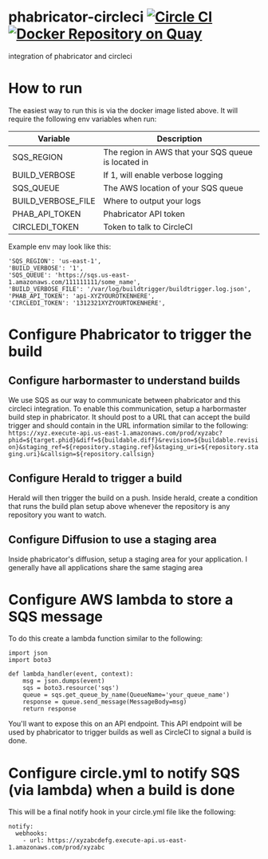# phabricator-circleci [![Circle CI](https://circleci.com/gh/signalfx/phabricator-circleci.svg?style=svg)](https://circleci.com/gh/signalfx/phabricator-circleci) [![Docker Repository on Quay](https://quay.io/repository/signalfx/phabricator-circleci/status "Docker Repository on Quay")](https://quay.io/repository/signalfx/phabricator-circleci)

integration of phabricator and circleci

# How to run

The easiest way to run this is via the docker image listed above.  It
will require the following env variables when run:

| Variable  | Description  |
|---|---|
| SQS_REGION  | The region in AWS that your SQS queue is located in  |
| BUILD_VERBOSE  | If 1, will enable verbose logging  |
| SQS_QUEUE  | The AWS location of your SQS queue  |
| BUILD_VERBOSE_FILE  | Where to output your logs  |
| PHAB_API_TOKEN  | Phabricator API token  |
| CIRCLEDI_TOKEN  | Token to talk to CircleCI  |

Example env may look like this:

```
'SQS_REGION': 'us-east-1',
'BUILD_VERBOSE': '1',
'SQS_QUEUE': 'https://sqs.us-east-1.amazonaws.com/111111111/some_name',
'BUILD_VERBOSE_FILE': '/var/log/buildtrigger/buildtrigger.log.json',
'PHAB_API_TOKEN': 'api-XYZYOUROTKENHERE',
'CIRCLEDI_TOKEN': '1312321XYZYOURTOKENHERE',
```

# Configure Phabricator to trigger the build

## Configure harbormaster to understand builds

We use SQS as our way to communicate between phabricator and this circleci integration.  To enable this communication, setup a harbormaster build step in phabricator.  It should post to a URL that can accept the build trigger and should contain in the URL information similar to the following: ```https://xyz.execute-api.us-east-1.amazonaws.com/prod/xyzabc?phid=${target.phid}&diff=${buildable.diff}&revision=${buildable.revision}&staging_ref=${repository.staging.ref}&staging_uri=${repository.staging.uri}&callsign=${repository.callsign}```

## Configure Herald to trigger a build

Herald will then trigger the build on a push.  Inside herald, create a condition that runs the build plan setup above whenever the repository is any repository you want to watch.

## Configure Diffusion to use a staging area

Inside phabricator's diffusion, setup a staging area for your application.  I generally have all applications share the same staging area

# Configure AWS lambda to store a SQS message

To do this create a lambda function similar to the following:
```
import json
import boto3

def lambda_handler(event, context):
    msg = json.dumps(event)
    sqs = boto3.resource('sqs')
    queue = sqs.get_queue_by_name(QueueName='your_queue_name')
    response = queue.send_message(MessageBody=msg)
    return response
```

You'll want to expose this on an API endpoint.  This API endpoint will be used by phabricator to trigger builds as well as CircleCI to signal a build is done.

# Configure circle.yml to notify SQS (via lambda) when a build is done

This will be a final notify hook in your circle.yml file like the following:

```
notify:
  webhooks:
    - url: https://xyzabcdefg.execute-api.us-east-1.amazonaws.com/prod/xyzabc
```
